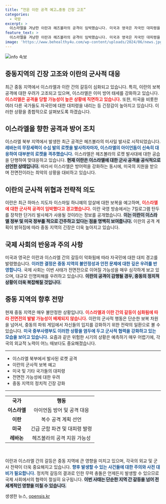 ```yaml
---
title: “전운 이란 공격 예고…중동 긴장 고조”
categories:
  - 국방
excerpt: >
  이스라엘을 겨냥한 이란과 헤즈볼라의 공격이 임박했습니다. 미국과 영국은 자국민 대피령을 발령하며 중동 정세의 긴장감이 고조되고 있습니다. 이란의 가혹한 보복 예고, 앞으로의 전개가 주목됩니다!
feature_text: >
  이스라엘을 겨냥한 이란과 헤즈볼라의 공격이 임박했습니다. 미국과 영국은 자국민 대피령을 발령하며 중동 정세의 긴장감이 고조되고 있습니다. 이란의 가혹한 보복 예고, 앞으로의 전개가 주목됩니다!
image: 'https://www.behealthy4u.com/wp-content/uploads/2024/06/news.jpg'
---
```


<p><img src="https://www.behealthy4u.com/wp-content/uploads/2024/06/news.jpg" alt="info 속보" /></p>

<h2 data-ke-size="size26">중동지역의 긴장 고조와 이란의 군사적 대응</h2>

<p data-ke-size="size16">최근 중동 지역에서 이스라엘과 이란 간의 갈등이 심화되고 있습니다. 특히, 이란의 보복 공격에 대한 우려가 고조되고 있으며, 이스라엘은 이미 방어 태세를 강화하고 있습니다. <b><span style="color: #ee2323;">이스라엘은 공격을 당할 가능성이 높은 상황에 직면하고 있습니다.</span></b> 또한, 미국을 비롯한 여러 다른 국가들도 자국민에 대한 대피령을 내리는 등 긴장감이 높아지고 있습니다. 이러한 상황을 종합적으로 살펴보도록 하겠습니다.</p>

<h2 data-ke-size="size26">이스라엘을 향한 공격과 방어 조치</h2>

<p data-ke-size="size16">이스라엘 북부 지역에서 발생한 최근 공격은 헤즈볼라의 미사일 발사로 시작되었습니다. <b><span style="color: #1a5490;">레바논의 무장세력이 수십 발의 로켓을 발사하자마자, 이스라엘의 아이언돔이 신속히 대응하여 대부분의 로켓을 격추했습니다.</span></b> 이스라엘은 헤즈볼라의 로켓 발사대에 대한 공습을 단행하여 맞대응하고 있습니다. <b><span style="background-color: #21538527;">현재 이란은 이스라엘에 대한 군사 공격을 공식적으로 선언한 상태입니다.</span></b> 따라서 이스라엘은 방어력을 강화하는 동시에, 미국의 지원을 받으며 전면전이라는 최악의 상황을 대비하고 있습니다.</p>

<h2 data-ke-size="size26">이란의 군사적 위협과 전략적 의도</h2>

<p data-ke-size="size16">이란은 최근 하마스 지도자 이스마일 하니예의 암살에 대한 보복을 예고하며, <b><span style="color: #ee2323;">이스라엘에 대한 군사적 공격이 임박했다고 경고했습니다.</span></b> 이란 국영 방송에서는 7킬로그램 탄두를 장착한 단거리 발사체가 사용될 것이라는 정보를 공개했습니다. <b><span style="background-color: #21538527;">이는 이란이 이스라엘 정부 및 미국 정부를 적으로 간주하고 있다는 점을 명백히 보여줍니다.</span></b> 이란의 공격 계획이 밝혀짐에 따라 중동 지역의 긴장은 더욱 높아지고 있습니다.</p>

<h2 data-ke-size="size26">국제 사회의 반응과 주의 사항</h2>

<p data-ke-size="size16">미국과 영국은 이란과 이스라엘 간의 갈등이 악화됨에 따라 자국민에 대한 대피 경고를 발령했습니다. <b><span style="color: #1a5490;">이러한 결정은 중동 지역의 불안정성과 안전 문제에 대한 깊은 우려를 반영합니다.</span></b> 국제 사회는 이번 사태가 전면전으로 이어질 가능성을 매우 심각하게 보고 있으며, 대규모 인명피해를 우려하고 있습니다. <b><span style="background-color: #21538527;">이란의 공격이 감행될 경우, 중동의 정치적 상황이 더욱 복잡해질 것입니다.</span></b></p>

<h2 data-ke-size="size26">중동 지역의 향후 전망</h2>

<p data-ke-size="size16">현재 중동 지역은 매우 불안정한 상황입니다. <b><span style="color: #ee2323;">이스라엘과 이란 간의 갈등이 심화됨에 따라 전면전의 발발 가능성이 배제되지 않습니다.</span></b> 이란의 군사적 행동은 단순한 보복 차원을 넘어서, 중동의 파워 게임에서 자신들의 입지를 강화하기 위한 전략의 일환으로 볼 수 있습니다. <b><span style="color: #1a5490;">미국 중부사령부도 이러한 상황을 염두에 두고 군사적 협력을 강화하고 있는 모습을 보이고 있습니다.</span></b> 요즘과 같은 위험한 시기의 상황은 예측하기 매우 어렵기에, 각국의 외교적 노력이 어느 때보다도 중요해졌습니다.</p>

<hr>

<ul>
    <li>이스라엘 북부에서 발사된 로켓 공격</li>
    <li>이란의 군사적 보복 예고</li>
    <li>미국 및 기타 국가들의 대피령</li>
    <li>전면전 가능성에 대한 우려</li>
    <li>중동 지역의 정치적 긴장 강화</li>
</ul>

<hr>

<table style="width: 100%;">
    <tr>
        <td style="text-align: center; height: 17px;"><b>국가</b></td>
        <td style="text-align: center; height: 17px;"><b>행동</b></td>
    </tr>
    <tr>
        <td style="text-align: center; height: 17px;"><b>이스라엘</b></td>
        <td style="text-align: center; height: 17px;">아이언돔 방어 및 공격 대응</td>
    </tr>
    <tr>
        <td style="text-align: center; height: 17px;"><b>이란</b></td>
        <td style="text-align: center; height: 17px;">복수 공격 계획 선언</td>
    </tr>
    <tr>
        <td style="text-align: center; height: 17px;"><b>미국</b></td>
        <td style="text-align: center; height: 17px;">긴급 군함 파견 및 대피령 발령</td>
    </tr>
    <tr>
        <td style="text-align: center; height: 17px;"><b>레바논</b></td>
        <td style="text-align: center; height: 17px;">헤즈볼라의 공격 지원 가능성</td>
    </tr>
</table>

<p data-ke-size="size16">&nbsp;</p>

<p data-ke-size="size16">이란과 이스라엘 간의 갈등은 중동 지역에 큰 영향을 미치고 있으며, 각국의 외교 및 군사 전략이 더욱 중요해지고 있습니다. <b><span style="color: #1a5490;">향후 발생할 수 있는 사건들에 대한 주의와 사전 대비가 필요합니다.</span></b> 정치적 갈등의 결과로 인한 무력 충돌은 언제든지 발생할 수 있으므로 국제 사회에서의 협력이 절실히 요구됩니다. <b><span style="background-color: #21538527;">이번 사태는 단순한 지역 간 갈등을 넘어 전 세계적인 영향을 미칠 수 있습니다.</span></b></p>
생생한 뉴스, <a href="https://opensis.kr" rel="dofollow">opensis.kr</a>



